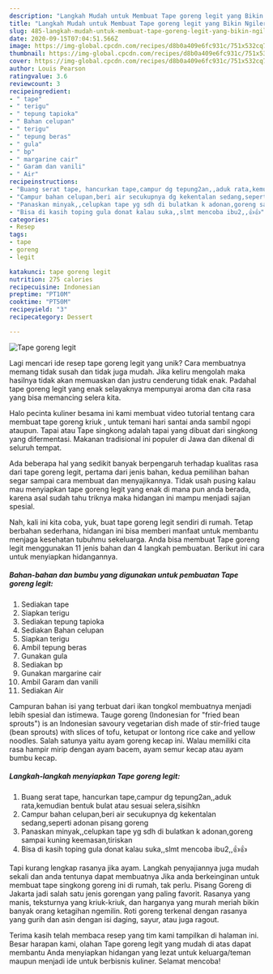 ```yaml
---
description: "Langkah Mudah untuk Membuat Tape goreng legit yang Bikin Ngiler"
title: "Langkah Mudah untuk Membuat Tape goreng legit yang Bikin Ngiler"
slug: 485-langkah-mudah-untuk-membuat-tape-goreng-legit-yang-bikin-ngiler
date: 2020-09-15T07:04:51.566Z
image: https://img-global.cpcdn.com/recipes/d8b0a409e6fc931c/751x532cq70/tape-goreng-legit-foto-resep-utama.jpg
thumbnail: https://img-global.cpcdn.com/recipes/d8b0a409e6fc931c/751x532cq70/tape-goreng-legit-foto-resep-utama.jpg
cover: https://img-global.cpcdn.com/recipes/d8b0a409e6fc931c/751x532cq70/tape-goreng-legit-foto-resep-utama.jpg
author: Louis Pearson
ratingvalue: 3.6
reviewcount: 3
recipeingredient:
- " tape"
- " terigu"
- " tepung tapioka"
- " Bahan celupan"
- " terigu"
- " tepung beras"
- " gula"
- " bp"
- " margarine cair"
- " Garam dan vanili"
- " Air"
recipeinstructions:
- "Buang serat tape, hancurkan tape,campur dg tepung2an,,aduk rata,kemudian bentuk bulat atau sesuai selera,sisihkn"
- "Campur bahan celupan,beri air secukupnya dg kekentalan sedang,seperti adonan pisang goreng"
- "Panaskan minyak,,celupkan tape yg sdh di bulatkan k adonan,goreng sampai kuning keemasan,tiriskan"
- "Bisa di kasih toping gula donat kalau suka,,slmt mencoba ibu2,,👍👍"
categories:
- Resep
tags:
- tape
- goreng
- legit

katakunci: tape goreng legit 
nutrition: 275 calories
recipecuisine: Indonesian
preptime: "PT10M"
cooktime: "PT50M"
recipeyield: "3"
recipecategory: Dessert

---
```



![Tape goreng legit](https://img-global.cpcdn.com/recipes/d8b0a409e6fc931c/751x532cq70/tape-goreng-legit-foto-resep-utama.jpg)

Lagi mencari ide resep tape goreng legit yang unik? Cara membuatnya memang tidak susah dan tidak juga mudah. Jika keliru mengolah maka hasilnya tidak akan memuaskan dan justru cenderung tidak enak. Padahal tape goreng legit yang enak selayaknya mempunyai aroma dan cita rasa yang bisa memancing selera kita.

Halo pecinta kuliner besama ini kami membuat video tutorial tentang cara membuat tape goreng kriuk , untuk temani hari santai anda sambil ngopi ataupun. Tapai atau Tape singkong adalah tapai yang dibuat dari singkong yang difermentasi. Makanan tradisional ini populer di Jawa dan dikenal di seluruh tempat.

Ada beberapa hal yang sedikit banyak berpengaruh terhadap kualitas rasa dari tape goreng legit, pertama dari jenis bahan, kedua pemilihan bahan segar sampai cara membuat dan menyajikannya. Tidak usah pusing kalau mau menyiapkan tape goreng legit yang enak di mana pun anda berada, karena asal sudah tahu triknya maka hidangan ini mampu menjadi sajian spesial.


Nah, kali ini kita coba, yuk, buat tape goreng legit sendiri di rumah. Tetap berbahan sederhana, hidangan ini bisa memberi manfaat untuk membantu menjaga kesehatan tubuhmu sekeluarga. Anda bisa membuat Tape goreng legit menggunakan 11 jenis bahan dan 4 langkah pembuatan. Berikut ini cara untuk menyiapkan hidangannya.

<!--inarticleads1-->

##### Bahan-bahan dan bumbu yang digunakan untuk pembuatan Tape goreng legit:

1. Sediakan  tape
1. Siapkan  terigu
1. Sediakan  tepung tapioka
1. Sediakan  Bahan celupan
1. Siapkan  terigu
1. Ambil  tepung beras
1. Gunakan  gula
1. Sediakan  bp
1. Gunakan  margarine cair
1. Ambil  Garam dan vanili
1. Sediakan  Air


Campuran bahan isi yang terbuat dari ikan tongkol membuatnya menjadi lebih spesial dan istimewa. Tauge goreng (Indonesian for &#34;fried bean sprouts&#34;) is an Indonesian savoury vegetarian dish made of stir-fried tauge (bean sprouts) with slices of tofu, ketupat or lontong rice cake and yellow noodles. Salah satunya yaitu ayam goreng kecap ini. Walau memiliki cita rasa hampir mirip dengan ayam bacem, ayam semur kecap atau ayam bumbu kecap. 

<!--inarticleads2-->

##### Langkah-langkah menyiapkan Tape goreng legit:

1. Buang serat tape, hancurkan tape,campur dg tepung2an,,aduk rata,kemudian bentuk bulat atau sesuai selera,sisihkn
1. Campur bahan celupan,beri air secukupnya dg kekentalan sedang,seperti adonan pisang goreng
1. Panaskan minyak,,celupkan tape yg sdh di bulatkan k adonan,goreng sampai kuning keemasan,tiriskan
1. Bisa di kasih toping gula donat kalau suka,,slmt mencoba ibu2,,👍👍


Tapi kurang lengkap rasanya jika ayam. Langkah penyajiannya juga mudah sekali dan anda tentunya dapat membuatnya Jika anda berkeinginan untuk membuat tape singkong goreng ini di rumah, tak perlu. Pisang Goreng di Jakarta jadi salah satu jenis gorengan yang paling favorit. Rasanya yang manis, teksturnya yang kriuk-kriuk, dan harganya yang murah meriah bikin banyak orang ketagihan ngemilin. Roti goreng terkenal dengan rasanya yang gurih dan asin dengan isi daging, sayur, atau juga ragout. 

Terima kasih telah membaca resep yang tim kami tampilkan di halaman ini. Besar harapan kami, olahan Tape goreng legit yang mudah di atas dapat membantu Anda menyiapkan hidangan yang lezat untuk keluarga/teman maupun menjadi ide untuk berbisnis kuliner. Selamat mencoba!
